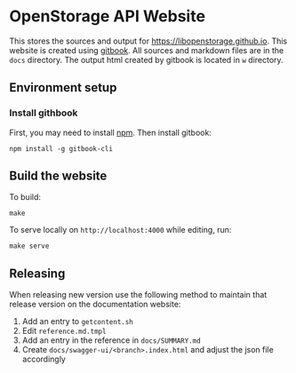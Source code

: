 # OpenStorage API Website
This stores the sources and output for https://libopenstorage.github.io. This website is created using
[gitbook](https://github.com/GitbookIO/gitbook-cli). All sources and markdown files are in the `docs` directory. The
output html created by gitbook is located in `w` directory.

## Environment setup

### Install githbook

First, you may need to install [npm](https://nodejs.org/en/download/). Then install gitbook:

```
npm install -g gitbook-cli
```

## Build the website

To build:

```
make
```

To serve locally on `http://localhost:4000` while editing, run:

```
make serve
```

## Releasing
When releasing new version use the following method to maintain that release
version on the documentation website:

1. Add an entry to `getcontent.sh`
1. Edit `reference.md.tmpl`
1. Add an entry in the reference in `docs/SUMMARY.md`
1. Create `docs/swagger-ui/<branch>.index.html` and adjust the json file accordingly

